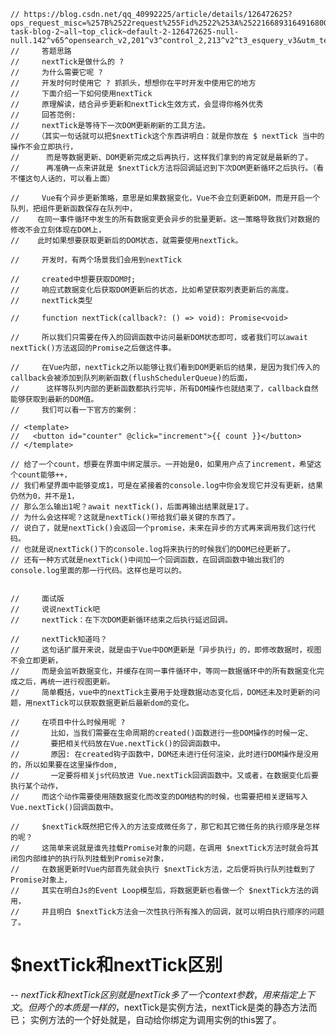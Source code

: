 
    // https://blog.csdn.net/qq_40992225/article/details/126472625?ops_request_misc=%257B%2522request%255Fid%2522%253A%2522166893164916800182775707%2522%252C%2522scm%2522%253A%252220140713.130102334..%2522%257D&request_id=166893164916800182775707&biz_id=0&utm_medium=distribute.pc_search_result.none-task-blog-2~all~top_click~default-2-126472625-null-null.142^v65^opensearch_v2,201^v3^control_2,213^v2^t3_esquery_v3&utm_term=nexttick&spm=1018.2226.3001.4187
    //     答题思路
    //     nextTick是做什么的 ?
    //     为什么需要它呢 ?
    //     开发时何时使用它 ? 抓抓头，想想你在平时开发中使用它的地方
    //     下面介绍一下如何使用nextTick
    //     原理解读，结合异步更新和nextTick生效方式，会显得你格外优秀
    //     回答范例:
    //     nextTick是等待下一次DOM更新刷新的工具方法。
    //    （其实一句话就可以把$nextTick这个东西讲明白：就是你放在 $ nextTick 当中的操作不会立即执行，
    //      而是等数据更新、DOM更新完成之后再执行，这样我们拿到的肯定就是最新的了。
    //      再准确一点来讲就是 $nextTick方法将回调延迟到下次DOM更新循环之后执行。（看不懂这句人话的，可以看上面）

    //     Vue有个异步更新策略，意思是如果数据变化，Vue不会立刻更新DOM，而是开启一个队列，把组件更新函数保存在队列中，
    //    在同一事件循环中发生的所有数据变更会异步的批量更新。这一策略导致我们对数据的修改不会立刻体现在DOM上，
    //    此时如果想要获取更新后的DOM状态，就需要使用nextTick。

    //     开发时，有两个场景我们会用到nextTick

    //     created中想要获取DOM时;
    //     响应式数据变化后获取DOM更新后的状态，比如希望获取列表更新后的高度。
    //     nextTick类型

    //     function nextTick(callback?: () => void): Promise<void>

    //     所以我们只需要在传入的回调函数中访问最新DOM状态即可，或者我们可以await nextTick()方法返回的Promise之后做这件事。

    //     在Vue内部，nextTick之所以能够让我们看到DOM更新后的结果，是因为我们传入的callback会被添加到队列刷新函数(flushSchedulerQueue)的后面，
    //      这样等队列内部的更新函数都执行完毕，所有DOM操作也就结束了，callback自然能够获取到最新的DOM值。
    //     我们可以看一下官方的案例：

   <script>
     import { nextTick } from 'vue'

    export default {
      data() {
        return {
          count: 0
        }
      },
      methods: {
        async increment() {
          this.count++

          // DOM 还未更新
          console.log(document.getElementById('counter').textContent) // 0

          await nextTick()
          // DOM 此时已经更新
          console.log(document.getElementById('counter').textContent) // 1
        }
      }
    }
   </script>


    // <template>
    //   <button id="counter" @click="increment">{{ count }}</button>
    // </template>

    // 给了一个count，想要在界面中绑定展示。一开始是0，如果用户点了increment，希望这个count能够++，
    // 我们希望界面中能够变成1，可是在紧接着的console.log中你会发现它并没有更新，结果仍然为0，并不是1，
    // 那么怎么输出1呢？await nextTick()，后面再输出结果就是1了。
    // 为什么会这样呢？这就是nextTick()带给我们最关键的东西了。
    // 说白了，就是nextTick()会返回一个promise，未来在异步的方式再来调用我们这行代码。
    // 也就是说nextTick()下的console.log将来执行的时候我们的DOM已经更新了。
    // 还有一种方式就是nextTick()中间加一个回调函数，在回调函数中输出我们的console.log里面的那一行代码。这样也是可以的。


    //     面试版
    //     说说nextTick吧
    //     nextTick：在下次DOM更新循环结束之后执行延迟回调。

    //     nextTick知道吗？
    //     这句话扩展开来说，就是由于Vue中DOM更新是「异步执行」的，即修改数据时，视图不会立即更新，
    //     而是会监听数据变化，并缓存在同一事件循环中，等同一数据循环中的所有数据变化完成之后，再统一进行视图更新。
    //     简单概括，vue中的nextTick主要用于处理数据动态变化后，DOM还未及时更新的问题，用nextTick可以获取数据更新后最新dom的变化。

    //     在项目中什么时候用呢 ?
    //       比如，当我们需要在生命周期的created()函数进行一些DOM操作的时候一定、
    //       要把相关代码放在Vue.nextTick()的回调函数中。
    //       原因: 在created钩子函数中，DOM还未进行任何渲染，此时进行DOM操作是没用的，所以如果要在这里操作dom,
    //       一定要将相关js代码放进 Vue.nextTick回调函数中。又或者，在数据变化后要执行某个动作，
    //     而这个动作需要使用随数据变化而改变的DOM结构的时候，也需要把相关逻辑写入Vue.nextTick()回调函数中。

    //     $nextTick既然把它传入的方法变成微任务了，那它和其它微任务的执行顺序是怎样的呢？
    //     这简单来说就是谁先挂载Promise对象的问题，在调用 $nextTick方法时就会将其闭包内部维护的执行队列挂载到Promise对象，
    //     在数据更新时Vue内部首先就会执行 $nextTick方法，之后便将执行队列挂载到了Promise对象上，
    //     其实在明白Js的Event Loop模型后，将数据更新也看做一个 $nextTick方法的调用，
    //     并且明白 $nextTick方法会一次性执行所有推入的回调，就可以明白执行顺序的问题了。

 # $nextTick和nextTick区别
   -- $nextTick和nextTick区别就是nextTick多了一个context参数，用来指定上下文。
      但两个的本质是一样的，$nextTick是实例方法，nextTick是类的静态方法而已；
      实例方法的一个好处就是，自动给你绑定为调用实例的this罢了。

<script>
  // src/core/util/next-tick.js
let timerFunc

// 定义异步方法，优雅降级，依次为 Promise、MutationObserver、setImmediate、setTimeout
if (typeof Promise !== 'undefined' && isNative(Promise)) {
    const p = Promise.resolve()
    timerFunc = () => {
        p.then(flushCallbacks)
        if (isIOS) setTimeout(noop)
    }
    isUsingMicroTask = true
} else if (!isIE && typeof MutationObserver !== 'undefined' && (
    isNative(MutationObserver) ||
    MutationObserver.toString() === '[object MutationObserverConstructor]'
)) {
    let counter = 1
    const observer = new MutationObserver(flushCallbacks)
    const textNode = document.createTextNode(String(counter))
    observer.observe(textNode, {
        characterData: true
    })
    timerFunc = () => {
        counter = (counter + 1) % 2
        textNode.data = String(counter)
    }
    isUsingMicroTask = true
} else if (typeof setImmediate !== 'undefined' && isNative(setImmediate)) {
    timerFunc = () => {
        setImmediate(flushCallbacks)
    }
} else {
    timerFunc = () => {
        setTimeout(flushCallbacks, 0)
    }
}

function flushCallbacks () {
    pending = false
    // 拷贝回调数组
    const copies = callbacks.slice(0)
    // 清空回调
    callbacks.length = 0
    // 遍历执行回调
    for (let i = 0; i < copies.length; i++) {
        copies[i]()
    }
}

export function nextTick (cb?: Function, ctx?: Object) {
    let _resolve
    // 将回调函数 push 到 callbacks 数组
    callbacks.push(() => {
        if (cb) {
            try {
                cb.call(ctx)
            } catch (e) {
                handleError(e, ctx, 'nextTick')
            }
        } else if (_resolve) {
            _resolve(ctx)
        }
    })
    // 多次调用 nextTick，只会执行一次，等到 callbacks 清空之后再变为 false
    if (!pending) {
        pending = true
        timerFunc()
    }
    if (!cb && typeof Promise !== 'undefined') {
        return new Promise(resolve => {
            _resolve = resolve
        })
    }
}

</script>


